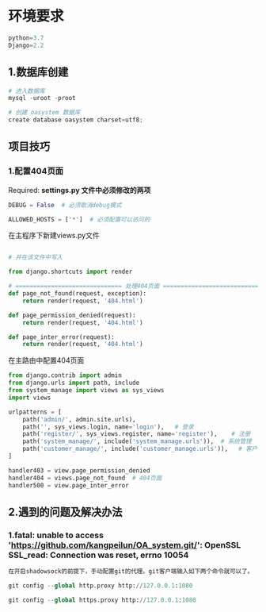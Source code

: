 # 环境要求

```python
python=3.7
Django=2.2
```



## 1.数据库创建

```python
# 进入数据库
mysql -uroot -proot

# 创建 oasystem 数据库
create database oasystem charset=utf8;
```

## 项目技巧

### 1.配置404页面

Required: **settings.py 文件中必须修改的两项**

```python
DEBUG = False  # 必须取消debug模式

ALLOWED_HOSTS = ['*']  # 必须配置可以访问的
```

在主程序下新建views.py文件

```python

# 并在该文件中写入

from django.shortcuts import render

# ============================== 处理404页面 ===================================
def page_not_found(request, exception):
    return render(request, '404.html')

def page_permission_denied(request):
    return render(request, '404.html')

def page_inter_error(request):
    return render(request, '404.html')
```

在主路由中配置404页面

```python
from django.contrib import admin
from django.urls import path, include
from system_manage import views as sys_views
import views

urlpatterns = [
    path('admin/', admin.site.urls),
    path('', sys_views.login, name='login'),   # 登录
    path('register/', sys_views.register, name='register'),    # 注册
    path('system_manage/', include('system_manage.urls')),  # 系统管理
    path('customer_manage/', include('customer_manage.urls')),   # 客户管理
]

handler403 = view.page_permission_denied
handler404 = views.page_not_found  # 404页面
handler500 = view.page_inter_error
```





## 2.遇到的问题及解决办法

### 1.fatal: unable to access 'https://github.com/kangpeilun/OA_system.git/': OpenSSL SSL_read: Connection was reset, errno 10054

```python
在开启shadowsock的前提下，手动配置git的代理。git客户端输入如下两个命令就可以了。

git config --global http.proxy http://127.0.0.1:1080

git config --global https.proxy http://127.0.0.1:1080
```

